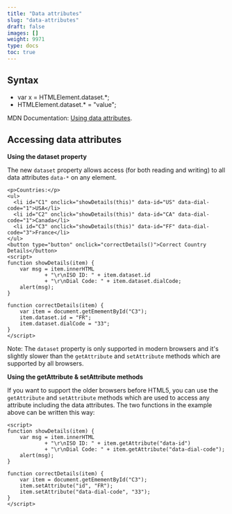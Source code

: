 ```yaml
---
title: "Data attributes"
slug: "data-attributes"
draft: false
images: []
weight: 9971
type: docs
toc: true
---
```


## Syntax
- var x = HTMLElement.dataset.*;
- HTMLElement.dataset.* = "value";

MDN Documentation: [Using data attributes][1].


  [1]: https://developer.mozilla.org/en/docs/Web/Guide/HTML/Using_data_attributes

## Accessing data attributes
**Using the dataset property**

The new `dataset` property allows access (for both reading and writing) to all data attributes `data-*` on any element.

    <p>Countries:</p>
    <ul>
      <li id="C1" onclick="showDetails(this)" data-id="US" data-dial-code="1">USA</li>
      <li id="C2" onclick="showDetails(this)" data-id="CA" data-dial-code="1">Canada</li>
      <li id="C3" onclick="showDetails(this)" data-id="FF" data-dial-code="3">France</li>
    </ul>
    <button type="button" onclick="correctDetails()">Correct Country Details</button>
    <script>
    function showDetails(item) {
        var msg = item.innerHTML
                + "\r\nISO ID: " + item.dataset.id
                + "\r\nDial Code: " + item.dataset.dialCode;
        alert(msg);
    }

    function correctDetails(item) {
        var item = document.getEmementById("C3");
        item.dataset.id = "FR";
        item.dataset.dialCode = "33";
    }
    </script>

Note: The `dataset` property is only supported in modern browsers and it's slightly slower than the `getAttribute` and `setAttribute` methods which are supported by all browsers.

**Using the getAttribute & setAttribute methods**

If you want to support the older browsers before HTML5, you can use the `getAttribute` and `setAttribute` methods which are used to access any attribute including the data attributes. The two functions in the example above can be written this way:

    <script>
    function showDetails(item) {
        var msg = item.innerHTML
                + "\r\nISO ID: " + item.getAttribute("data-id")
                + "\r\nDial Code: " + item.getAttribute("data-dial-code");
        alert(msg);
    }

    function correctDetails(item) {
        var item = document.getEmementById("C3");
        item.setAttribute("id", "FR");
        item.setAttribute("data-dial-code", "33");
    }
    </script>

